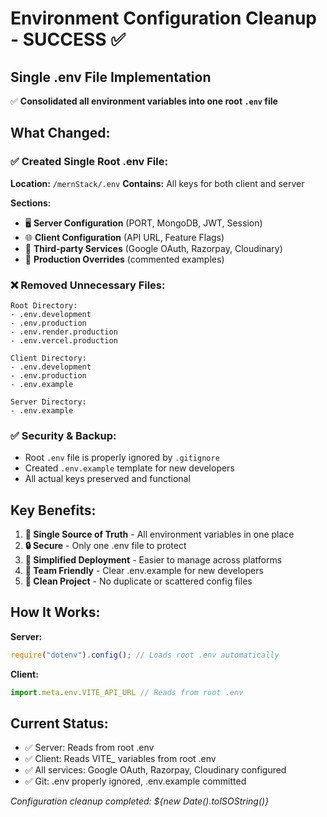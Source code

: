 # Environment Configuration Cleanup - SUCCESS ✅

## Single .env File Implementation

✅ **Consolidated all environment variables into one root `.env` file**

## What Changed:

### ✅ Created Single Root .env File:
**Location:** `/mernStack/.env`
**Contains:** All keys for both client and server

**Sections:**
- 🖥️ **Server Configuration** (PORT, MongoDB, JWT, Session)
- 🌐 **Client Configuration** (API URL, Feature Flags)  
- 🔧 **Third-party Services** (Google OAuth, Razorpay, Cloudinary)
- 🚀 **Production Overrides** (commented examples)

### ❌ Removed Unnecessary Files:
```
Root Directory:
- .env.development
- .env.production  
- .env.render.production
- .env.vercel.production

Client Directory:
- .env.development
- .env.production
- .env.example

Server Directory:  
- .env.example
```

### ✅ Security & Backup:
- Root `.env` file is properly ignored by `.gitignore`
- Created `.env.example` template for new developers
- All actual keys preserved and functional

## Key Benefits:

1. **🎯 Single Source of Truth** - All environment variables in one place
2. **🔒 Secure** - Only one .env file to protect
3. **🚀 Simplified Deployment** - Easier to manage across platforms
4. **👥 Team Friendly** - Clear .env.example for new developers
5. **🧹 Clean Project** - No duplicate or scattered config files

## How It Works:

**Server:** 
```javascript
require("dotenv").config(); // Loads root .env automatically
```

**Client:**
```javascript
import.meta.env.VITE_API_URL // Reads from root .env
```

## Current Status:
- ✅ Server: Reads from root .env
- ✅ Client: Reads VITE_ variables from root .env  
- ✅ All services: Google OAuth, Razorpay, Cloudinary configured
- ✅ Git: .env properly ignored, .env.example committed

*Configuration cleanup completed: ${new Date().toISOString()}*
